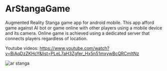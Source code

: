 # ArStangaGame
Augmented Reality Stanga game app for android mobile. 
This app afford game against AI bot or game online with other players using a mobile device and its camera.
Online game is achieved using a dedicated server that connects players regardless of location.

Youtube videos:
https://www.youtube.com/watch?v=BiAqDzZKHcY&list=PLeL7aH3Zgfer_Hx5n51mxywBcQRCmltNz

![ar stanga](https://user-images.githubusercontent.com/38475764/90610777-99719a00-e20e-11ea-837a-8f82e1d41625.png)
